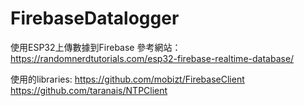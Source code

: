 # FirebaseDatalogger
使用ESP32上傳數據到Firebase
參考網站： 
https://randomnerdtutorials.com/esp32-firebase-realtime-database/


使用的libraries: 
https://github.com/mobizt/FirebaseClient
https://github.com/taranais/NTPClient  
